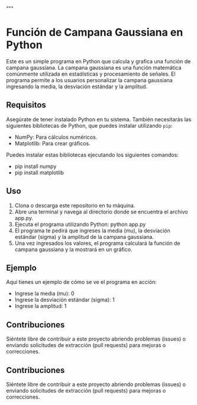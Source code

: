 """
# Función de Campana Gaussiana en Python

Este es un simple programa en Python que calcula y grafica una función de campana gaussiana. 
La campana gaussiana es una función matemática comúnmente utilizada en estadísticas y procesamiento de señales. 
El programa permite a los usuarios personalizar la campana gaussiana ingresando la media, la desviación estándar y la amplitud.

## Requisitos

Asegúrate de tener instalado Python en tu sistema. También necesitarás las siguientes bibliotecas de Python, que puedes instalar utilizando `pip`:

- NumPy: Para cálculos numéricos.
- Matplotlib: Para crear gráficos.

Puedes instalar estas bibliotecas ejecutando los siguientes comandos:

- pip install numpy
- pip install matplotlib

## Uso
1. Clona o descarga este repositorio en tu máquina.
2. Abre una terminal y navega al directorio donde se encuentra el archivo app.py.
3. Ejecuta el programa utilizando Python: python app.py
4. El programa te pedirá que ingreses la media (mu), la desviación estándar (sigma) y la amplitud de la campana gaussiana.
5. Una vez ingresados los valores, el programa calculará la función de campana gaussiana y la mostrará en un gráfico.

## Ejemplo
Aquí tienes un ejemplo de cómo se ve el programa en acción:
- Ingrese la media (mu): 0
- Ingrese la desviación estándar (sigma): 1
- Ingrese la amplitud: 1

## Contribuciones
Siéntete libre de contribuir a este proyecto abriendo problemas (issues) o enviando solicitudes de extracción (pull requests) para mejoras o correcciones.

## Contribuciones
Siéntete libre de contribuir a este proyecto abriendo problemas (issues) o enviando solicitudes de extracción (pull requests) para mejoras o correcciones.
